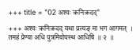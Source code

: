 +++
title = "02 अश्वः क्रनिक्रदद्"

+++
अश्वः क्रनिक्रदद् यथा प्रत्यङ् मा भग आगमत् ।  
तमहं प्रेण्या अधि पुत्रमिवोपस्थ आधिषि ॥ २ ॥